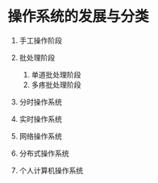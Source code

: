 # 操作系统的发展与分类

1. 手工操作阶段
2. 批处理阶段
   1. 单道批处理阶段
   2. 多疼批处理阶段

3. 分时操作系统
4. 实时操作系统
5. 网络操作系统
6. 分布式操作系统
7. 个人计算机操作系统

